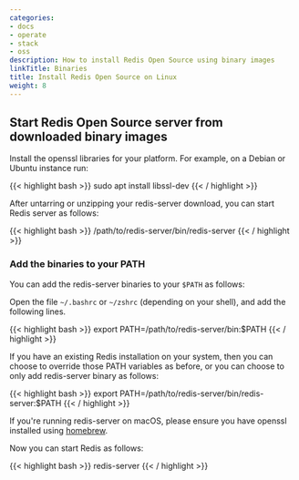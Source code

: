 ```yaml
---
categories:
- docs
- operate
- stack
- oss
description: How to install Redis Open Source using binary images
linkTitle: Binaries
title: Install Redis Open Source on Linux
weight: 8
---
```


## Start Redis Open Source server from downloaded binary images

Install the openssl libraries for your platform. For example, on a Debian or Ubuntu instance run:

{{< highlight bash >}}
sudo apt install libssl-dev
{{< / highlight >}}

After untarring or unzipping your redis-server download, you can start Redis server as follows:

{{< highlight bash >}}
/path/to/redis-server/bin/redis-server
{{< / highlight >}}

### Add the binaries to your PATH

You can add the redis-server binaries to your `$PATH` as follows:

Open the file `~/.bashrc` or `~/zshrc` (depending on your shell), and add the following lines.

{{< highlight bash >}}
export PATH=/path/to/redis-server/bin:$PATH
{{< / highlight >}}

If you have an existing Redis installation on your system, then you can choose to override those PATH variables as before, or you can choose to only add redis-server binary as follows:

{{< highlight bash >}}
export PATH=/path/to/redis-server/bin/redis-server:$PATH
{{< / highlight >}}

If you're running redis-server on macOS, please ensure you have openssl installed using [homebrew](https://brew.sh/).

Now you can start Redis as follows:

{{< highlight bash >}}
redis-server
{{< / highlight >}}
